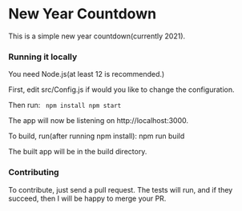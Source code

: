 # New Year Countdown

This is a simple new year countdown(currently 2021).

<h3>Running it locally</h3>

You need Node.js(at least 12 is recommended.)

First, edit src/Config.js if would you like to change the configuration.

Then run:
<code>
npm install
npm start
</code>

The app will now be listening on http://localhost:3000.

To build, run(after running npm install):
        npm run build

The built app will be in the build directory.

<h3>Contributing</h3>

To contribute, just send a pull request.
The tests will run, and if they succeed, then I will be happy to merge your PR.
